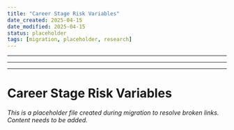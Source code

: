 ```yaml
---
title: "Career Stage Risk Variables"
date_created: 2025-04-15
date_modified: 2025-04-15
status: placeholder
tags: [migration, placeholder, research]
---
```


---

---

---

# Career Stage Risk Variables

*This is a placeholder file created during migration to resolve broken links. Content needs to be added.*
